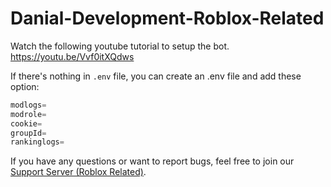 # Danial-Development-Roblox-Related

Watch the following youtube tutorial to setup the bot. https://youtu.be/Vvf0itXQdws

If there's nothing in `.env` file, you can create an .env file and add these option:
```js
modlogs=
modrole=
cookie=
groupId=
rankinglogs=
```

If you have any questions or want to report bugs, feel free to join our [Support Server (Roblox Related)](https://discord.gg/fqXkmKKjGD).
